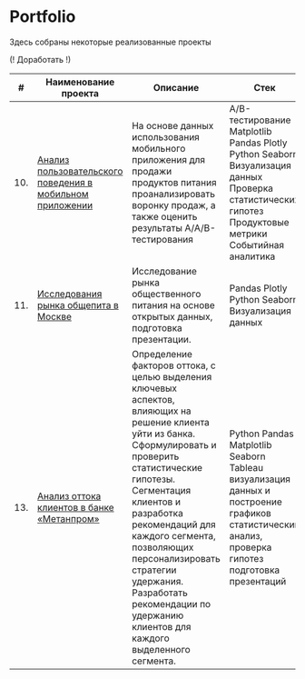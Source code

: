 # Portfolio

Здесь собраны некоторые реализованные проекты

(! Доработать !)

| #    | Наименование проекта                | Описание                                                     | Стек                                                         |
| ---- | ------------------------------------------------------------ | ------------------------------------------------------------ | ------------------------------------------------------------ |
| 10.  | [Анализ пользовательского поведения в мобильном приложении](https://github.com/Aleks-Antonov/Portfolio/tree/main/10.%20%D0%90%D0%BD%D0%B0%D0%BB%D0%B8%D0%B7%20%D0%BF%D0%BE%D0%BB%D1%8C%D0%B7%D0%BE%D0%B2%D0%B0%D1%82%D0%B5%D0%BB%D1%8C%D1%81%D0%BA%D0%BE%D0%B3%D0%BE%20%D0%BF%D0%BE%D0%B2%D0%B5%D0%B4%D0%B5%D0%BD%D0%B8%D1%8F%20%D0%B2%20%D0%BC%D0%BE%D0%B1%D0%B8%D0%BB%D1%8C%D0%BD%D0%BE%D0%BC%20%D0%BF%D1%80%D0%B8%D0%BB%D0%BE%D0%B6%D0%B5%D0%BD%D0%B8%D0%B8) | На основе данных использования мобильного приложения для продажи продуктов питания проанализировать воронку продаж, а также оценить результаты A/A/B-тестирования | A/B-тестирование Matplotlib Pandas Plotly Python Seaborn Визуализация данных Проверка статистических гипотез Продуктовые метрики Событийная аналитика |
| 11.  | [Исследования рынка общепита в Москве](https://github.com/Aleks-Antonov/Portfolio/tree/main/11.%20%D0%98%D1%81%D1%81%D0%BB%D0%B5%D0%B4%D0%BE%D0%B2%D0%B0%D0%BD%D0%B8%D1%8F%20%D1%80%D1%8B%D0%BD%D0%BA%D0%B0%20%D0%BE%D0%B1%D1%89%D0%B5%D0%BF%D0%B8%D1%82%D0%B0%20%D0%B2%20%D0%9C%D0%BE%D1%81%D0%BA%D0%B2%D0%B5) | Исследование рынка общественного питания на основе открытых данных, подготовка презентации. | Pandas Plotly Python Seaborn Визуализация данных |
| 13.  | [Анализ оттока клиентов в банке «Метанпром»](https://github.com/Aleks-Antonov/Portfolio/tree/main/13.%20%D0%90%D0%BD%D0%B0%D0%BB%D0%B8%D0%B7%20%D0%BE%D1%82%D1%82%D0%BE%D0%BA%D0%B0%20%D0%BA%D0%BB%D0%B8%D0%B5%D0%BD%D1%82%D0%BE%D0%B2%20%D0%B2%20%D0%B1%D0%B0%D0%BD%D0%BA%D0%B5%20%C2%AB%D0%9C%D0%B5%D1%82%D0%B0%D0%BD%D0%BF%D1%80%D0%BE%D0%BC%C2%BB) | Определение факторов оттока, с целью выделения ключевых аспектов, влияющих на решение клиента уйти из банка. Сформулировать и проверить статистические гипотезы. Сегментация клиентов и разработка рекомендаций для каждого сегмента, позволяющих персонализировать стратегии удержания. Разработать рекомендации по удержанию клиентов для каждого выделенного сегмента. | Python Pandas Matplotlib Seaborn Tableau визуализация данных и построение графиков статистический анализ, проверка гипотез подготовка презентаций |
